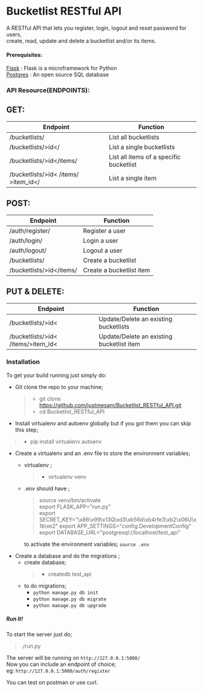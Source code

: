 # Bucketlist RESTful API

A RESTful API that lets you register, login, logout and reset password for users,   
 create, read, update and delete a bucketlist and/or its items.   


#### Prerequisites:

[Flask][1] : Flask is a microframework for Python  
[Postgres][2] : An open source SQL database   


### API Resource(ENDPOINTS):

## GET:

Endpoint | Function
--------- | ----------
/bucketlists/ | List all bucketlists
/bucketlists/>id</| List a single bucketlists
/bucketlists/>id</items/ | List all items of a specific bucketlist
/bucketlists/>id< /items/ >item_id</ | List a single item  

## POST:

Endpoint | Function
--------- | ---------
/auth/register/ | Register a user
/auth/login/ | Login a user
/auth/logout/ | Logout a user
/bucketlists/ | Create a bucketlist
/bucketlists/>id</items/ | Create a bucketlist item

## PUT & DELETE:

Endpoint | Function
--------- | ----------
/bucketlists/>id< | Update/Delete an existing bucketlists
/bucketlists/>id< /items/>item_id< | Update/Delete an existing bucketlist item


### Installation

To get your build running just simply do:

* Git clone the repo to your machine;
  >  * git clone https://github.com/justmesam/Bucketlist_RESTful_API.git
  >  * cd Bucketlist_RESTful_API

* Install virtualenv and autoenv globally but if you got them you can skip this step;
> * pip install virtualenv autoenv

* Create a virtualenv and an .env file to store the environment variables;
    * virtualenv ;
        > *  virtualenv venv            

    * .env should have ;
        > source venv/bin/activate  
        export FLASK_APP="run.py"  
        export SECRET_KEY="\x86\x99\x13Q\xd3\xb56d\xb4rfe3\xb2\x06U\x1b\xe2"
        export APP_SETTINGS="config.DevelopmentConfig"  
        export DATABASE_URL="postgresql://localhost/test_api"    

         to activate the environment variables;  `source .env`
* Create a database and do the migrations ;   
    * create database;
      > * createdb test_api
    * to do migrations;  
       * `python manage.py db init`  
       * `python manage.py db migrate`
       * `python manage.py db upgrade`

##### Run It!

To start the server just do;
> ./run.py

The server will be running on    `http://127.0.0.1:5000/`   
Now you can include an endpoint of choice;   
eg:   `http://127.0.0.1:5000/auth/register`


You can test on postman or use curl.

[1]: [http://flask.pocoo.org/]
[2]: [https://www.postgresql.org/]
